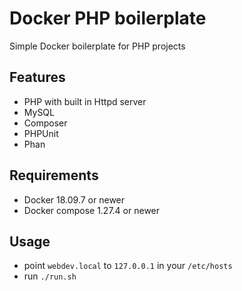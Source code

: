 # Docker PHP boilerplate
Simple Docker boilerplate for PHP projects

## Features
- PHP with built in Httpd server
- MySQL
- Composer
- PHPUnit
- Phan

## Requirements
- Docker 18.09.7 or newer
- Docker compose 1.27.4 or newer

## Usage
- point `webdev.local` to `127.0.0.1` in your `/etc/hosts`
- run `./run.sh`
